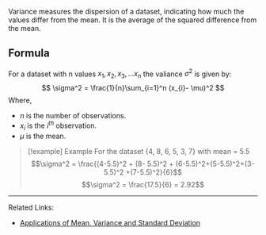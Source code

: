 Variance measures the dispersion of a dataset, indicating how much the values differ from the mean. It is the average of the squared difference from the mean.
## Formula
For a dataset with n values $x_{1}, x_{2}, x_{3},\dots x_{n}$ the valiance $\sigma^2$ is given by:
$$
\sigma^2 = \frac{1}{n}\sum_{i=1}^n (x_{i}- \mu)^2
$$
Where, 
- $n$ is the number of observations.
- $x_{i}$ is the $i^{th}$ observation.
- $\mu$ is the mean.


> [!example] Example
> For the dataset {4, 8, 6, 5, 3, 7} with mean = 5.5
> $$\sigma^2 = \frac{(4-5.5)^2 + (8- 5.5)^2 + (6-5.5)^2+(5-5.5)^2+(3-5.5)^2 +(7-5.5)^2}{6}$$ 
> $$\sigma^2 = \frac{17.5}{6} = 2.92$$

---
Related Links:
- [Applications of Mean, Variance and Standard Deviation](Applications%20of%20Mean,%20Variance%20and%20Standard%20Deviation.md)
